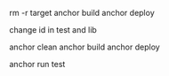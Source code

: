 rm -r target
anchor build
anchor deploy

change id in test and lib

anchor clean
anchor build
anchor deploy

anchor run test